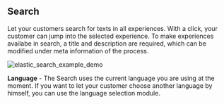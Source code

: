 ## Search
Let your customers search for texts in all experiences. With a click, your customer can jump into the selected experience. To make experiences availabe in search, a title and description are required, which can be modified under meta information of the process.

![elastic_search_example_demo](https://raw.githubusercontent.com/loyjoy/welcome/master/help/processes/process/subprocesses/elastic_search_example.png)

**Language** - The Search uses the current language you are using at the moment. If you want to let your customer choose another language by himself, you can use the language selection module.
